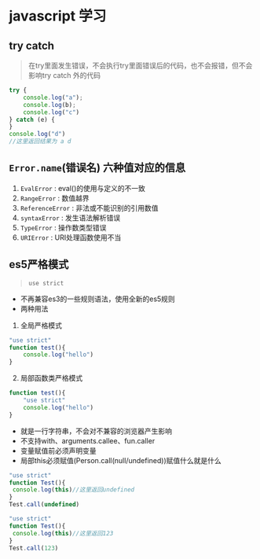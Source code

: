 # javascript 学习

## try catch

> 在try里面发生错误，不会执行try里面错误后的代码，也不会报错，但不会影响try catch 外的代码

```javascript
try {
    console.log("a");
    console.log(b);
    console.log("c")
} catch (e) {
}
console.log("d")
//这里返回结果为 a d
```

## `Error.name`(错误名) 六种值对应的信息

1. `EvalError` : eval()的使用与定义的不一致
2. `RangeError` : 数值越界
3. `ReferenceError` : 非法或不能识别的引用数值
4. `syntaxError` : 发生语法解析错误
5. `TypeError` : 操作数类型错误
6. `URIError` : URI处理函数使用不当

## es5严格模式

> `use strict`

* 不再兼容es3的一些规则语法，使用全新的es5规则
* 两种用法

1. 全局严格模式

```javascript
"use strict"
function test(){
    console.log("hello")
}
```

2. 局部函数类严格模式

```javascript
function test(){
    "use strict"
    console.log("hello")
}
```

* 就是一行字符串，不会对不兼容的浏览器产生影响
* 不支持with、arguments.callee、fun.caller
* 变量赋值前必须声明变量
* 局部this必须赋值(Person.call(null/undefined))赋值什么就是什么

```javascript
"use strict"
function Test(){
 console.log(this)//这里返回undefined
}
Test.call(undefined)

"use strict"
function Test(){
 console.log(this)//这里返回123
}
Test.call(123)
```
